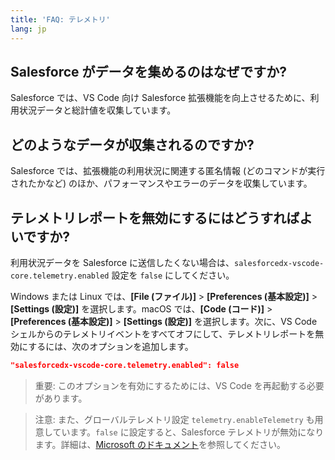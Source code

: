 ```yaml
---
title: 'FAQ: テレメトリ'
lang: jp
---
```


## Salesforce がデータを集めるのはなぜですか?

Salesforce では、VS Code 向け Salesforce 拡張機能を向上させるために、利用状況データと総計値を収集しています。

## どのようなデータが収集されるのですか?

Salesforce では、拡張機能の利用状況に関連する匿名情報 \(どのコマンドが実行されたかなど\) のほか、パフォーマンスやエラーのデータを収集しています。

## テレメトリレポートを無効にするにはどうすればよいですか?

利用状況データを Salesforce に送信したくない場合は、`salesforcedx-vscode-core.telemetry.enabled` 設定を `false` にしてください。

Windows または Linux では、**[File \(ファイル\)]** > **[Preferences \(基本設定\)]** > **[Settings \(設定\)]** を選択します。macOS では、**[Code \(コード\)]** > **[Preferences \(基本設定\)]** > **[Settings \(設定\)]** を選択します。次に、VS Code シェルからのテレメトリイベントをすべてオフにして、テレメトリレポートを無効にするには、次のオプションを追加します。

```json
"salesforcedx-vscode-core.telemetry.enabled": false
```

> 重要: このオプションを有効にするためには、VS Code を再起動する必要があります。

> 注意: また、グローバルテレメトリ設定 `telemetry.enableTelemetry` も用意しています。`false` に設定すると、Salesforce テレメトリが無効になります。詳細は、[Microsoft のドキュメント](https://code.visualstudio.com/docs/supporting/faq#_how-to-disable-telemetry-reporting)を参照してください。
